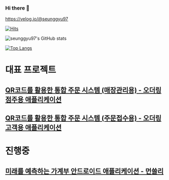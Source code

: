 ### Hi there 👋
https://velog.io/@seunggyu97

[![Hits](https://hits.seeyoufarm.com/api/count/incr/badge.svg?url=https%3A%2F%2Fgithub.com%2Fseunggyu97&count_bg=%23878C83&title_bg=%2316A5CB&icon=github.svg&icon_color=%23FFFFFF&title=hits&edge_flat=false)](https://github.com/seunggyu97)

![seunggyu97's GitHub stats](https://github-readme-stats.vercel.app/api?username=seunggyu97&show_icons=true&theme=tokyonight)   


[![Top Langs](https://github-readme-stats.vercel.app/api/top-langs/?username=seunggyu97&layout=compact&theme=synthwave)](https://github.com/seunggyu97?tab=repositories)


# 대표 프로젝트
## [QR코드를 활용한 통합 주문 시스템 (매장관리용) - 오더링 점주용 애플리케이션](https://github.com/OrdeRing-Team/OrderingManager)

## [QR코드를 활용한 통합 주문 시스템 (주문접수용) - 오더링 고객용 애플리케이션](https://github.com/OrdeRing-Team/Ordering)

# 진행중
## [미래를 예측하는 가계부 안드로이드 애플리케이션 - 먼쓸리](https://github.com/seunggyu97/monthly)

